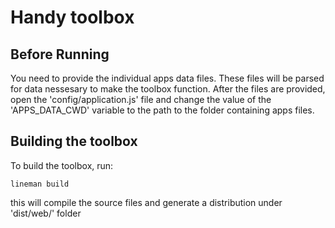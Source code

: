 # Handy toolbox

## Before Running

You need to provide the individual apps data files. These files will be parsed for data nessesary to make the toolbox function. After the files are provided, open the 'config/application.js' file and change the value of the 'APPS_DATA_CWD' variable to the path to the folder containing apps files.

## Building the toolbox

To build the toolbox, run:

`lineman build`

this will compile the source files and generate a distribution under 'dist/web/' folder
